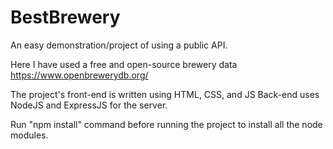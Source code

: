 # BestBrewery
An easy demonstration/project of using a public API.

Here I have used a free and open-source brewery data
https://www.openbrewerydb.org/

The project's front-end is written using HTML, CSS, and JS 
Back-end uses NodeJS and ExpressJS for the server.

Run "npm install" command before running the project to install all the node modules.
